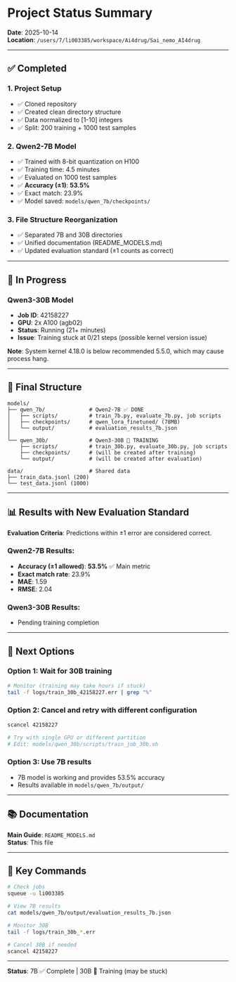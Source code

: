 # Project Status Summary

**Date**: 2025-10-14  
**Location**: `/users/7/li003385/workspace/Ai4drug/Sai_nemo_AI4drug`

---

## ✅ Completed

### 1. Project Setup
- ✅ Cloned repository
- ✅ Created clean directory structure
- ✅ Data normalized to [1-10] integers
- ✅ Split: 200 training + 1000 test samples

### 2. Qwen2-7B Model  
- ✅ Trained with 8-bit quantization on H100
- ✅ Training time: 4.5 minutes
- ✅ Evaluated on 1000 test samples
- ✅ **Accuracy (±1)**: **53.5%** 
- ✅ Exact match: 23.9%
- ✅ Model saved: `models/qwen_7b/checkpoints/`

### 3. File Structure Reorganization
- ✅ Separated 7B and 30B directories
- ✅ Unified documentation (README_MODELS.md)
- ✅ Updated evaluation standard (±1 counts as correct)

---

## 🔄 In Progress

### Qwen3-30B Model
- **Job ID**: 42158227
- **GPU**: 2x A100 (agb02)
- **Status**: Running (21+ minutes)
- **Issue**: Training stuck at 0/21 steps (possible kernel version issue)

**Note**: System kernel 4.18.0 is below recommended 5.5.0, which may cause process hang.

---

## 📁 Final Structure

```
models/
├── qwen_7b/              # Qwen2-7B ✅ DONE
│   ├── scripts/          # train_7b.py, evaluate_7b.py, job scripts
│   ├── checkpoints/      # qwen_lora_finetuned/ (78MB)
│   └── output/           # evaluation_results_7b.json
│
└── qwen_30b/             # Qwen3-30B 🔄 TRAINING
    ├── scripts/          # train_30b.py, evaluate_30b.py, job scripts
    ├── checkpoints/      # (will be created after training)
    └── output/           # (will be created after evaluation)

data/                     # Shared data
├── train_data.jsonl (200)
└── test_data.jsonl (1000)
```

---

## 📊 Results with New Evaluation Standard

**Evaluation Criteria**: Predictions within ±1 error are considered correct.

### Qwen2-7B Results:
- **Accuracy (±1 allowed)**: **53.5%** ✅ Main metric
- **Exact match rate**: 23.9%
- **MAE**: 1.59
- **RMSE**: 2.04

### Qwen3-30B Results:
- Pending training completion

---

## 🎯 Next Options

### Option 1: Wait for 30B training
```bash
# Monitor (training may take hours if stuck)
tail -f logs/train_30b_42158227.err | grep "%"
```

### Option 2: Cancel and retry with different configuration
```bash
scancel 42158227

# Try with single GPU or different partition
# Edit: models/qwen_30b/scripts/train_job_30b.sh
```

### Option 3: Use 7B results
- 7B model is working and provides 53.5% accuracy
- Results available in `models/qwen_7b/output/`

---

## 📚 Documentation

**Main Guide**: `README_MODELS.md`  
**Status**: This file

---

## 🔗 Key Commands

```bash
# Check jobs
squeue -u li003385

# View 7B results
cat models/qwen_7b/output/evaluation_results_7b.json

# Monitor 30B
tail -f logs/train_30b_*.err

# Cancel 30B if needed
scancel 42158227
```

---

**Status**: 7B ✅ Complete | 30B 🔄 Training (may be stuck)

